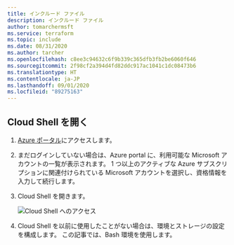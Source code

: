 ```yaml
---
title: インクルード ファイル
description: インクルード ファイル
author: tomarchermsft
ms.service: terraform
ms.topic: include
ms.date: 08/31/2020
ms.author: tarcher
ms.openlocfilehash: c8ee3c94632c6f9b339c365dfb3fb2be6060f646
ms.sourcegitcommit: 2f98cf2a394d4fd82ddc917ac1041c1dc08473b6
ms.translationtype: HT
ms.contentlocale: ja-JP
ms.lasthandoff: 09/01/2020
ms.locfileid: "89275163"
---
```

## <a name="open-cloud-shell"></a>Cloud Shell を開く

1. [Azure ポータル](https://portal.azure.com)にアクセスします。

1. まだログインしていない場合は、Azure portal に、利用可能な Microsoft アカウントの一覧が表示されます。 1 つ以上のアクティブな Azure サブスクリプションに関連付けられている Microsoft アカウントを選択し、資格情報を入力して続行します。

1. Cloud Shell を開きます。

    ![Cloud Shell へのアクセス](media/open-cloud-shell/portal-cloud-shell.png)

1. Cloud Shell を以前に使用したことがない場合は、環境とストレージの設定を構成します。 この記事では、Bash 環境を使用します。